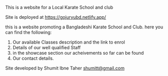 This is a website for a Local Karate School and club

Site is deployed at 
https://gojuryubd.netlify.app/

this is a website promoting a Bangladeshi Karate School and Club. here you can find the following:

1. Our available Classes description and the link to enrol
2. Details of our well qualified Staff 
3. in the showcase section our acheivements so far can be found
4. Our contact details.

Site developed by 
Shumit Ibne Taher
shumitt@gmail.com
